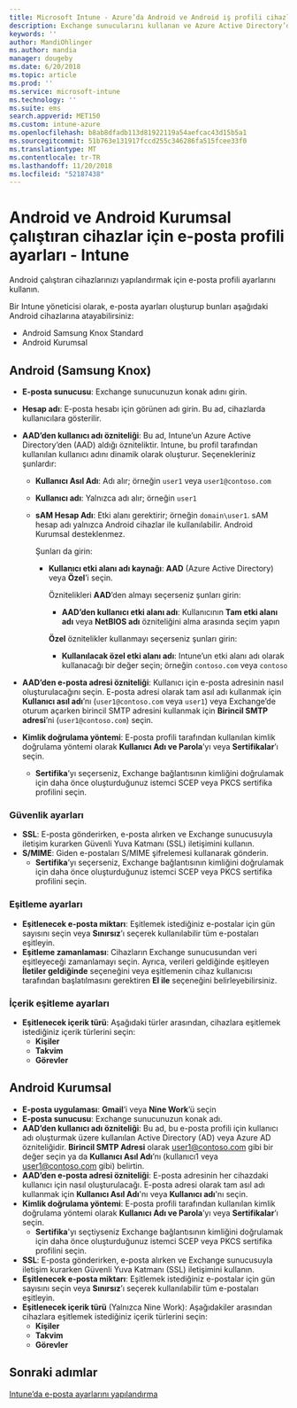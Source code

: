 ```yaml
---
title: Microsoft Intune - Azure’da Android ve Android iş profili cihazları için e-posta ayarları | Microsoft Docs
description: Exchange sunucularını kullanan ve Azure Active Directory’den öznitelik alan bir cihaz yapılandırma e-posta profili oluşturun. Microsoft Intune kullanarak ayrıca SSL veya SMIME’yi etkinleştirebilir, sertifika veya kullanıcı adı/parola ile kullanıcı kimliği doğrulayabilir, Android ve Android iş profili cihazlarında e-posta ve zamanlamaları eşitleyebilirsiniz.
keywords: ''
author: MandiOhlinger
ms.author: mandia
manager: dougeby
ms.date: 6/20/2018
ms.topic: article
ms.prod: ''
ms.service: microsoft-intune
ms.technology: ''
ms.suite: ems
search.appverid: MET150
ms.custom: intune-azure
ms.openlocfilehash: b8ab8dfadb113d81922119a54aefcac43d15b5a1
ms.sourcegitcommit: 51b763e131917fccd255c346286fa515fcee33f0
ms.translationtype: MT
ms.contentlocale: tr-TR
ms.lasthandoff: 11/20/2018
ms.locfileid: "52187438"
---
```

# <a name="email-profile-settings-for-devices-running-android-and-android-enterprise---intune"></a>Android ve Android Kurumsal çalıştıran cihazlar için e-posta profili ayarları - Intune

Android çalıştıran cihazlarınızı yapılandırmak için e-posta profili ayarlarını kullanın.

Bir Intune yöneticisi olarak, e-posta ayarları oluşturup bunları aşağıdaki Android cihazlarına atayabilirsiniz:

- Android Samsung Knox Standard
- Android Kurumsal

## <a name="android-samsung-knox"></a>Android (Samsung Knox)

- **E-posta sunucusu**: Exchange sunucunuzun konak adını girin.
- **Hesap adı**: E-posta hesabı için görünen adı girin. Bu ad, cihazlarda kullanıcılara gösterilir.
- **AAD’den kullanıcı adı özniteliği**: Bu ad, Intune’un Azure Active Directory’den (AAD) aldığı özniteliktir. Intune, bu profil tarafından kullanılan kullanıcı adını dinamik olarak oluşturur. Seçenekleriniz şunlardır:
  - **Kullanıcı Asıl Adı**: Adı alır; örneğin `user1` veya `user1@contoso.com`
  - **Kullanıcı adı**: Yalnızca adı alır; örneğin `user1`
  - **sAM Hesap Adı**: Etki alanı gerektirir; örneğin `domain\user1`. sAM hesap adı yalnızca Android cihazlar ile kullanılabilir. Android Kurumsal desteklenmez.

    Şunları da girin:  
    - **Kullanıcı etki alanı adı kaynağı**: **AAD** (Azure Active Directory) veya **Özel**’i seçin.

      Öznitelikleri **AAD**’den almayı seçerseniz şunları girin:
      - **AAD’den kullanıcı etki alanı adı**: Kullanıcının **Tam etki alanı adı** veya **NetBIOS adı** özniteliğini alma arasında seçim yapın

      **Özel** öznitelikler kullanmayı seçerseniz şunları girin:
      - **Kullanılacak özel etki alanı adı**: Intune’un etki alanı adı olarak kullanacağı bir değer seçin; örneğin `contoso.com` veya `contoso`

- **AAD’den e-posta adresi özniteliği**: Kullanıcı için e-posta adresinin nasıl oluşturulacağını seçin. E-posta adresi olarak tam asıl adı kullanmak için **Kullanıcı asıl adı**’nı (`user1@contoso.com` veya `user1`) veya Exchange’de oturum açarken birincil SMTP adresini kullanmak için **Birincil SMTP adresi**’ni (`user1@contoso.com`) seçin.

- **Kimlik doğrulama yöntemi**: E-posta profili tarafından kullanılan kimlik doğrulama yöntemi olarak **Kullanıcı Adı ve Parola**’yı veya **Sertifikalar**’ı seçin.
  - **Sertifika**’yı seçerseniz, Exchange bağlantısının kimliğini doğrulamak için daha önce oluşturduğunuz istemci SCEP veya PKCS sertifika profilini seçin.

### <a name="security-settings"></a>Güvenlik ayarları

- **SSL**: E-posta gönderirken, e-posta alırken ve Exchange sunucusuyla iletişim kurarken Güvenli Yuva Katmanı (SSL) iletişimini kullanın.
- **S/MIME**: Giden e-postaları S/MIME şifrelemesi kullanarak gönderin.
  - **Sertifika**’yı seçerseniz, Exchange bağlantısının kimliğini doğrulamak için daha önce oluşturduğunuz istemci SCEP veya PKCS sertifika profilini seçin.

### <a name="synchronization-settings"></a>Eşitleme ayarları

- **Eşitlenecek e-posta miktarı**: Eşitlemek istediğiniz e-postalar için gün sayısını seçin veya **Sınırsız**’ı seçerek kullanılabilir tüm e-postaları eşitleyin.
- **Eşitleme zamanlaması**: Cihazların Exchange sunucusundan veri eşitleyeceği zamanlamayı seçin. Ayrıca, verileri geldiğinde eşitleyen **İletiler geldiğinde** seçeneğini veya eşitlemenin cihaz kullanıcısı tarafından başlatılmasını gerektiren **El ile** seçeneğini belirleyebilirsiniz.

### <a name="content-sync-settings"></a>İçerik eşitleme ayarları

- **Eşitlenecek içerik türü**: Aşağıdaki türler arasından, cihazlara eşitlemek istediğiniz içerik türlerini seçin:
  - **Kişiler**
  - **Takvim**
  - **Görevler**

## <a name="android-enterprise"></a>Android Kurumsal

- **E-posta uygulaması**: **Gmail**’i veya **Nine Work**’ü seçin
- **E-posta sunucusu**: Exchange sunucunuzun konak adı.
- **AAD’den kullanıcı adı özniteliği**: Bu ad, bu e-posta profili için kullanıcı adı oluşturmak üzere kullanılan Active Directory (AD) veya Azure AD özniteliğidir. **Birincil SMTP Adresi** olarak user1@contoso.com gibi bir değer seçin ya da **Kullanıcı Asıl Adı**’nı (kullanıcı1 veya user1@contoso.com gibi) belirtin.
- **AAD’den e-posta adresi özniteliği**: E-posta adresinin her cihazdaki kullanıcı için nasıl oluşturulacağı. E-posta adresi olarak tam asıl adı kullanmak için **Kullanıcı Asıl Adı**'nı veya **Kullanıcı adı**'nı seçin.
- **Kimlik doğrulama yöntemi**: E-posta profili tarafından kullanılan kimlik doğrulama yöntemi olarak **Kullanıcı Adı ve Parola**’yı veya **Sertifikalar**’ı seçin.
  - **Sertifika**'yı seçtiyseniz Exchange bağlantısının kimliğini doğrulamak için daha önce oluşturduğunuz istemci SCEP veya PKCS sertifika profilini seçin.
- **SSL**: E-posta gönderirken, e-posta alırken ve Exchange sunucusuyla iletişim kurarken Güvenli Yuva Katmanı (SSL) iletişimini kullanın.
- **Eşitlenecek e-posta miktarı**: Eşitlemek istediğiniz e-postalar için gün sayısını seçin veya **Sınırsız**’ı seçerek kullanılabilir tüm e-postaları eşitleyin.
- **Eşitlenecek içerik türü** (Yalnızca Nine Work): Aşağıdakiler arasından cihazlara eşitlemek istediğiniz içerik türlerini seçin:
  - **Kişiler**
  - **Takvim**
  - **Görevler**

## <a name="next-steps"></a>Sonraki adımlar
[Intune’da e-posta ayarlarını yapılandırma](email-settings-configure.md)
